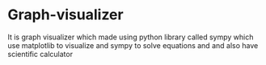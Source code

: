 # Graph-visualizer
It is graph visualizer which made using python library called sympy which use matplotlib to visualize and sympy to solve equations and and also have scientific calculator
